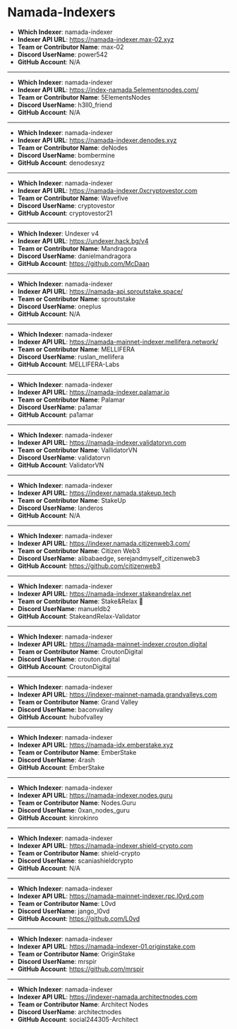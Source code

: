# Namada-Indexers

- **Which Indexer**: namada-indexer
- **Indexer API URL**: https://namada-indexer.max-02.xyz
- **Team or Contributor Name**: max-02
- **Discord UserName**: power542
- **GitHub Account**: N/A

---
- **Which Indexer**: namada-indexer
- **Indexer API URL**: https://index-namada.5elementsnodes.com/
- **Team or Contributor Name**: 5ElementsNodes
- **Discord UserName**: h3ll0_friend
- **GitHub Account**: N/A

---
- **Which Indexer**: namada-indexer
- **Indexer API URL**: https://namada-indexer.denodes.xyz
- **Team or Contributor Name**: deNodes
- **Discord UserName**: bombermine
- **GitHub Account**: denodesxyz

---
- **Which Indexer**: namada-indexer
- **Indexer API URL**: https://namada-indexer.0xcryptovestor.com
- **Team or Contributor Name**: Wavefive
- **Discord UserName**: cryptovestor
- **GitHub Account**: cryptovestor21

---
- **Which Indexer**: Undexer v4
- **Indexer API URL**: https://undexer.hack.bg/v4
- **Team or Contributor Name**: Mandragora
- **Discord UserName**: danielmandragora
- **GitHub Account**: https://github.com/McDaan

---
- **Which Indexer**: namada-indexer
- **Indexer API URL**: https://namada-api.sproutstake.space/
- **Team or Contributor Name**: sproutstake
- **Discord UserName**: oneplus
- **GitHub Account**: N/A

---
- **Which Indexer**: namada-indexer
- **Indexer API URL**: https://namada-mainnet-indexer.mellifera.network/
- **Team or Contributor Name**: MELLIFERA
- **Discord UserName**: ruslan_mellifera
- **GitHub Account**: MELLIFERA-Labs

---
- **Which Indexer**: namada-indexer
- **Indexer API URL**: https://namada-indexer.palamar.io
- **Team or Contributor Name**: Palamar
- **Discord UserName**: pa1amar
- **GitHub Account**: pa1amar

---
- **Which Indexer**: namada-indexer
- **Indexer API URL**: https://namada-indexer.validatorvn.com
- **Team or Contributor Name**: VallidatorVN
- **Discord UserName**: validatorvn
- **GitHub Account**: ValidatorVN

---
- **Which Indexer**: namada-indexer
- **Indexer API URL**: https://indexer.namada.stakeup.tech
- **Team or Contributor Name**: StakeUp
- **Discord UserName**: landeros
- **GitHub Account**: N/A

---
- **Which Indexer**: namada-indexer
- **Indexer API URL**: https://indexer.namada.citizenweb3.com/
- **Team or Contributor Name**: Citizen Web3
- **Discord UserName**: alibabaedge, serejandmyself_citizenweb3
- **GitHub Account**: https://github.com/citizenweb3

---
- **Which Indexer**: namada-indexer
- **Indexer API URL**: https://namada-indexer.stakeandrelax.net
- **Team or Contributor Name**: Stake&Relax 🦥
- **Discord UserName**: manueldb2
- **GitHub Account**: StakeandRelax-Validator

---
- **Which Indexer**: namada-indexer
- **Indexer API URL**: https://namada-mainnet-indexer.crouton.digital
- **Team or Contributor Name**: CroutonDigital
- **Discord UserName**: crouton.digital
- **GitHub Account**: CroutonDigital

---
- **Which Indexer**: namada-indexer
- **Indexer API URL**: https://indexer-mainnet-namada.grandvalleys.com
- **Team or Contributor Name**: Grand Valley
- **Discord UserName**: baconvalley
- **GitHub Account**: hubofvalley

---
- **Which Indexer**: namada-indexer
- **Indexer API URL**: https://namada-idx.emberstake.xyz
- **Team or Contributor Name**: EmberStake
- **Discord UserName**: 4rash
- **GitHub Account**: EmberStake

---
- **Which Indexer**: namada-indexer
- **Indexer API URL**: https://namada-indexer.nodes.guru
- **Team or Contributor Name**: Nodes.Guru
- **Discord UserName**: 0xan_nodes_guru
- **GitHub Account**: kinrokinro

---
- **Which Indexer**: namada-indexer
- **Indexer API URL**: https://namada-indexer.shield-crypto.com
- **Team or Contributor Name**: shield-crypto
- **Discord UserName**: scaniashieldcrypto
- **GitHub Account**: N/A

---
- **Which Indexer**: namada-indexer
- **Indexer API URL**: https://namada-mainnet-indexer.rpc.l0vd.com
- **Team or Contributor Name**: L0vd
- **Discord UserName**: jango_l0vd
- **GitHub Account**: https://github.com/L0vd

---
- **Which Indexer**: namada-indexer
- **Indexer API URL**: https://namada-indexer-01.originstake.com
- **Team or Contributor Name**: OriginStake
- **Discord UserName**: mrspir
- **GitHub Account**: https://github.com/mrspir

---
- **Which Indexer**: namada-indexer
- **Indexer API URL**: https://indexer-namada.architectnodes.com
- **Team or Contributor Name**: Architect Nodes
- **Discord UserName**: architectnodes
- **GitHub Account**: social244305-Architect

